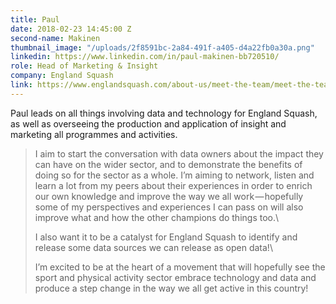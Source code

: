 ```yaml
---
title: Paul
date: 2018-02-23 14:45:00 Z
second-name: Makinen
thumbnail_image: "/uploads/2f8591bc-2a84-491f-a405-d4a22fb0a30a.png"
linkedin: https://www.linkedin.com/in/paul-makinen-bb720510/
role: Head of Marketing & Insight
company: England Squash
link: https://www.englandsquash.com/about-us/meet-the-team/meet-the-team-marketing-communications
---
```


Paul leads on all things involving data and technology for England Squash, as well as overseeing the production and application of insight and marketing all programmes and activities.

> I aim to start the conversation with data owners about the impact they can have on the wider sector, and to demonstrate the benefits of doing so for the sector as a whole. I’m aiming to network, listen and learn a lot from my peers about their experiences in order to enrich our own knowledge and improve the way we all work — hopefully some of my perspectives and experiences I can pass on will also improve what and how the other champions do things too.\
>
> I also want it to be a catalyst for England Squash to identify and release some data sources we can release as open data!\
>
> I’m excited to be at the heart of a movement that will hopefully see the sport and physical activity sector embrace technology and data and produce a step change in the way we all get active in this country!